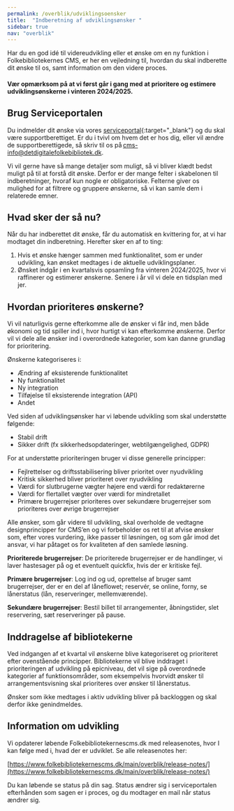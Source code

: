 ```yaml
---
permalink: /overblik/udviklingsoensker
title:  "Indberetning af udviklingsønsker "
sidebar: true
nav: "overblik"
---
```


Har du en god idé til videreudvikling eller et ønske om en ny funktion i Folkebibliotekernes CMS, er her en vejledning til, hvordan du skal indberette dit ønske til os, samt information om den videre proces. 

#### Vær opmærksom på at vi først går i gang med at prioritere og estimere udviklingsønskerne i vinteren 2024/2025.

## Brug Serviceportalen 
Du indmelder dit ønske via vores [serviceportal](https://detdigitalefolkebibliotek.atlassian.net/servicedesk/customer/user/login?destination=portals){:target="_blank"} og du skal være supportberettiget. 
Er du i tvivl om hvem det er hos dig, eller vil ændre de supportberettigede, så skriv til os på [cms-info@detdigitalefolkebibliotek.dk](mailto:cms-info@detdigitalefolkebibliotek.dk).  

Vi vil gerne have så mange detaljer som muligt, så vi bliver klædt bedst muligt på til at forstå dit ønske. Derfor er der mange felter i skabelonen til indberetninger, hvoraf kun nogle er obligatoriske. 
Felterne giver os mulighed for at filtrere og gruppere ønskerne, så vi kan samle dem i relaterede emner. 

## Hvad sker der så nu? 
Når du har indberettet dit ønske, får du automatisk en kvittering for, at vi har modtaget din indberetning. Herefter sker en af to ting:  

1. Hvis et ønske hænger sammen med funktionalitet, som er under udvikling, kan ønsket medtages i de aktuelle udviklingsplaner.  
2. Ønsket indgår i en kvartalsvis opsamling fra vinteren 2024/2025, hvor vi raffinerer og estimerer ønskerne. Senere i år vil vi dele en tidsplan med jer.

## Hvordan prioriteres ønskerne? 
Vi vil naturligvis gerne efterkomme alle de ønsker vi får ind, men både økonomi og tid spiller ind i, hvor hurtigt vi kan efterkomme ønskerne. Derfor vil vi dele alle ønsker ind i overordnede kategorier, som kan danne grundlag for prioritering.

Ønskerne kategoriseres i:  
- Ændring af eksisterende funktionalitet 
- Ny funktionalitet 
- Ny integration 
- Tilføjelse til eksisterende integration (API) 
- Andet

Ved siden af udviklingsønsker har vi løbende udvikling som skal understøtte følgende: 
- Stabil drift  
- Sikker drift (fx sikkerhedsopdateringer, webtilgængelighed, GDPR)

For at understøtte prioriteringen bruger vi disse generelle principper: 
- Fejlrettelser og driftsstabilisering bliver prioritet over nyudvikling 
- Kritisk sikkerhed bliver prioriteret over nyudvikling  
- Værdi for slutbrugerne vægter højere end værdi for redaktørerne   
- Værdi for flertallet vægter over værdi for mindretallet  
- Primære brugerrejser prioriteres over sekundære brugerrejser som prioriteres over øvrige brugerrejser

Alle ønsker, som går videre til udvikling, skal overholde de vedtagne designprincipper for CMS’en og vi forbeholder os ret til at afvise ønsker som, efter vores vurdering, ikke passer til løsningen, og som går imod det ansvar, vi har påtaget os for kvaliteten af den samlede løsning.  

**Prioriterede brugerrejser**: De prioriterede brugerrejser er de handlinger, vi laver hastesager på og et eventuelt quickfix, hvis der er kritiske fejl. 

**Primære brugerrejser**: Log ind og ud, oprettelse af bruger samt brugerrejser, der er en del af låneflowet; reservér, se online, forny, se lånerstatus (lån, reserveringer, mellemværende). 

**Sekundære brugerrejser**: Bestil billet til arrangementer, åbningstider, slet reservering, sæt reserveringer på pause. 

## Inddragelse af bibliotekerne  
Ved indgangen af et kvartal vil ønskerne blive kategoriseret og prioriteret efter ovenstående principper. Bibliotekerne vil blive inddraget i prioriteringen af udvikling på epicniveau, det vil sige på overordnede kategorier af funktionsområder, som eksempelvis hvorvidt ønsker til arrangementsvisning skal prioriteres over ønsker til lånerstatus. 

Ønsker som ikke medtages i aktiv udvikling bliver på backloggen og skal derfor ikke genindmeldes.  

## Information om udvikling  
Vi opdaterer løbende Folkebibliotekernescms.dk med releasenotes, hvor I kan følge med i, hvad der er udviklet. Se alle releasenotes her:  

[https://www.folkebibliotekernescms.dk/main/overblik/release-notes/](https://www.folkebibliotekernescms.dk/main/overblik/release-notes/)

Du kan løbende se status på din sag. Status ændrer sig i serviceportalen efterhånden som sagen er i proces, og du modtager en mail når status ændrer sig. 

